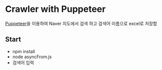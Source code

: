 # Crawler with Puppeteer
[Puppeteer](https://github.com/GoogleChrome/puppeteer)을 이용하여 Naver 지도에서 검색 하고 검색어 이름으로 excel로 저장함

## Start
- npm install
- node asyncFrom.js
- 검색어 입력